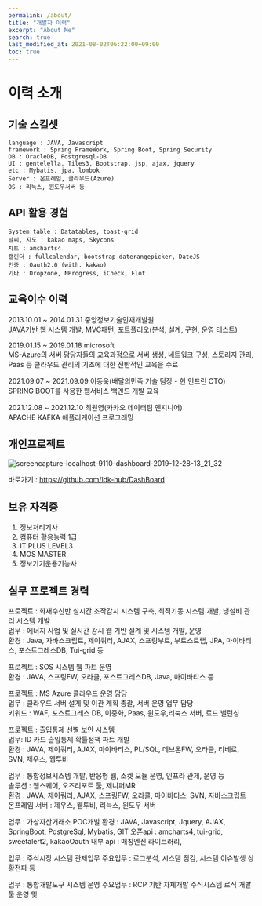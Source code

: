 ```yaml
---
permalink: /about/
title: "개발자 이력"
excerpt: "About Me"
search: true
last_modified_at: 2021-08-02T06:22:00+09:00
toc: true
---
```



# 이력 소개


## 기술 스킬셋
```
language : JAVA, Javascript
framework : Spring FrameWork, Spring Boot, Spring Security  
DB : OracleDB, Postgresql-DB  
UI : gentelella, Tiles3, Bootstrap, jsp, ajax, jquery  
etc : Mybatis, jpa, lombok  
Server : 온프레임, 클라우드(Azure)  
OS : 리눅스, 윈도우서버 등  
```

## API 활용 경험
```
System table : Datatables, toast-grid  
날씨, 지도 : kakao maps, Skycons  
차트 : amcharts4  
캘린더 : fullcalendar, bootstrap-daterangepicker, DateJS  
인증 : Oauth2.0 (with. kakao)  
기타 : Dropzone, NProgress, iCheck, Flot  
```

## 교육이수 이력  
2013.10.01 ~ 2014.01.31	중앙정보기술인재개발원  
JAVA기반 웹 시스템 개발, MVC패턴, 포트폴리오(분석, 설계, 구현, 운영 테스트)  

2019.01.15 ~ 2019.01.18	 microsoft  
MS-Azure의 서버 담당자들의 교육과정으로 서버 생성, 네트워크 구성, 스토리지 관리, Paas 등 클라우드 관리의 기초에 대한 전반적인 교육을 수료 

2021.09.07 ~ 2021.09.09 이동욱(배달의민족 기술 팀장 - 현 인프런 CTO)  
SPRING BOOT를 사용한 웹서비스 백엔드 개발 교육  

2021.12.08 ~ 2021.12.10 최원영(카카오 데이터팀 엔지니어)  
APACHE KAFKA 애플리케이션 프로그래밍  


## 개인프로젝트 
![screencapture-localhost-9110-dashboard-2019-12-28-13_21_32](https://user-images.githubusercontent.com/12209348/71538837-455f3000-2975-11ea-9f2c-240ce6180186.png)  

바로가기 : https://github.com/ldk-hub/DashBoard  

## 보유 자격증
1. 정보처리기사
2. 컴퓨터 활용능력 1급
3. IT PLUS LEVEL3
4. MOS MASTER
5. 정보기기운용기능사

## 실무 프로젝트 경력  
프로젝트 : 화재수신반 실시간 조작감시 시스템 구축, 최적기동 시스템 개발, 냉설비 관리 시스템 개발  
업무 : 에너지 사업 및 실시간 감시 웹 기반 설계 및 시스템 개발, 운영  
환경 : Java, 자바스크립트, 제이쿼리, AJAX, 스프링부트, 부트스트랩, JPA, 마이바티스, 포스트그레스DB, Tui-grid 등  

프로젝트 : SOS 시스템 웹 파트 운영  
환경 : JAVA, 스프링FW, 오라클, 포스트그레스DB, Java, 마이바티스 등  

프로젝트 : MS Azure 클라우드 운영 담당  
업무 : 클라우드 서버 설계 및 이관 계획 총괄, 서버 운영 업무 담당  
키워드 : WAF, 포스트그레스 DB, 이중화, Paas, 윈도우,리눅스 서버, 로드 밸런싱  

프로젝트 :  출입통제 선별 보안 시스템  
업무: ID 카드 출입통제 확률정책 파트 개발  
환경 : JAVA, 제이쿼리, AJAX, 마이바티스, PL/SQL, 데브온FW, 오라클, 티베로, SVN, 제우스, 웹투비  

업무 : 통합정보시스템 개발, 반응형 웹, 소켓 모듈 운영, 인프라 관제, 운영 등  
솔루션 : 웹스퀘어, 오즈리포트 툴, 제니퍼MR  
환경 : JAVA, 제이쿼리, AJAX, 스프링FW, 오라클, 마이바티스, SVN, 자바스크립트  
온프레임 서버 : 제우스, 웹투비, 리눅스, 윈도우 서버  

업무 : 가상자산거래소 POC개발
환경 : JAVA, Javascript, Jquery, AJAX, SpringBoot, PostgreSql, Mybatis, GIT
오픈api : amcharts4, tui-grid, sweetalert2, kakaoOauth
내부 api : 매칭엔진 라이브러리, 

업무 : 주식시장 시스템 관제업무
주요업무 : 로그분석, 시스템 점검, 시스템 이슈발생 상황전파 등

업무 : 통합개발도구 시스템 운영
주요업무 : RCP 기반 자체개발 주식시스템 로직 개발툴 운영 및 
